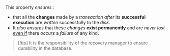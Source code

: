 This property *ensures* :
- that all the **changes** made by a *transaction* *after* its **successful execution** are *written* successfully *to* the  *disk*.
- It *also ensures* that these *changes* **exist permanently** and are *never lost* <u>even if</u> there *occurs* a *failure* of any kind.

>[!tip] It is the responsibility of the recovery manager to ensure durability in the database.

